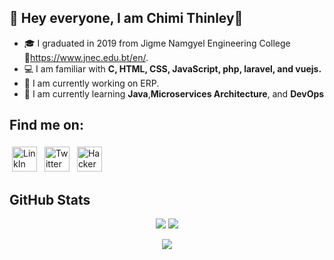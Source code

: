 ## 👋 Hey everyone, I am Chimi Thinley👋 

- 🎓 I graduated in 2019 from Jigme Namgyel Engineering College 🔗https://www.jnec.edu.bt/en/.
- 💻 I am familiar with **C, HTML, CSS, JavaScript, php, laravel, and vuejs.**
- 🔭 I am currently working on ERP.
- 📝 I am currently learning **Java**,**Microservices Architecture**, and **DevOps**

## Find me on:
<p>
 <a href="https://www.linkedin.com/in/chimi-thinley-3a3600187/" target="_blank" rel="noopener noreferrer"> <img src="https://user-images.githubusercontent.com/48045494/153343171-73438adc-bcfb-426d-b3f3-e30116f74933.png" alt="LinkIn" height="40" style="vertical-align:top; margin:4px"></a>
  <a href="https://twitter.com/chimi_thinley" target="_blank" rel="noopener noreferrer"> <img src="https://user-images.githubusercontent.com/48045494/153343897-1432c2f8-3fae-48d3-adde-39c294cf913a.png" alt="Twitter" height="40" style="vertical-align:top; margin:4px"></a>
 <a href="https://www.hackerrank.com/chimithinley705" target="_blank" rel="noopener noreferrer"> <img src="https://user-images.githubusercontent.com/48045494/153344385-073398a3-ce30-4f47-a757-90a6feaf1102.png" alt="HackerRank" height="40" style="vertical-align:top; margin:4px"></a>
</p>

## GitHub Stats
<p align="center">
   <img src="https://github-readme-streak-stats.herokuapp.com?user=Chimi-S&theme=dark&hide_border=true&date_format=M%20j%5B%2C%20Y%5D">
   <img src="https://github-readme-stats.vercel.app/api?username=Chimi-S&show_icons=true&theme=vue-dark">
 </p>
 <p align="center">
   <img src="https://github-readme-stats.vercel.app/api/top-langs/?username=Chimi-S&show_icons=true&theme=vue-dark">
 </p>


